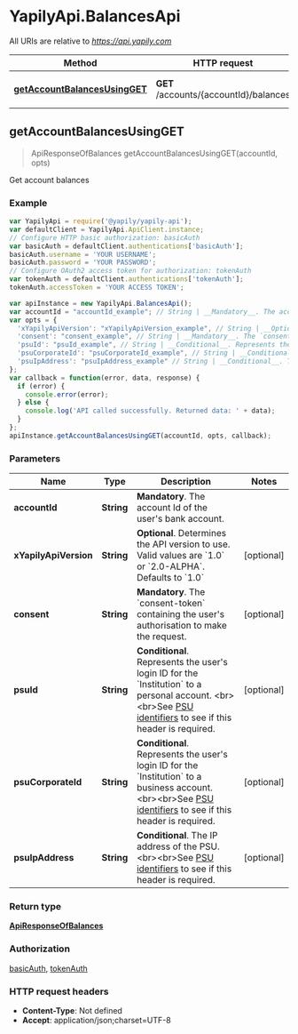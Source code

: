 # YapilyApi.BalancesApi

All URIs are relative to *https://api.yapily.com*

Method | HTTP request | Description
------------- | ------------- | -------------
[**getAccountBalancesUsingGET**](BalancesApi.md#getAccountBalancesUsingGET) | **GET** /accounts/{accountId}/balances | Get account balances



## getAccountBalancesUsingGET

> ApiResponseOfBalances getAccountBalancesUsingGET(accountId, opts)

Get account balances

### Example

```javascript
var YapilyApi = require('@yapily/yapily-api');
var defaultClient = YapilyApi.ApiClient.instance;
// Configure HTTP basic authorization: basicAuth
var basicAuth = defaultClient.authentications['basicAuth'];
basicAuth.username = 'YOUR USERNAME';
basicAuth.password = 'YOUR PASSWORD';
// Configure OAuth2 access token for authorization: tokenAuth
var tokenAuth = defaultClient.authentications['tokenAuth'];
tokenAuth.accessToken = 'YOUR ACCESS TOKEN';

var apiInstance = new YapilyApi.BalancesApi();
var accountId = "accountId_example"; // String | __Mandatory__. The account Id of the user's bank account.
var opts = {
  'xYapilyApiVersion': "xYapilyApiVersion_example", // String | __Optional__. Determines the API version to use. Valid values are `1.0` or `2.0-ALPHA`. Defaults to `1.0`
  'consent': "consent_example", // String | __Mandatory__. The `consent-token` containing the user's authorisation to make the request.
  'psuId': "psuId_example", // String | __Conditional__. Represents the user's login ID for the `Institution` to a personal account. <br><br>See [PSU identifiers](https://docs.yapily.com/knowledge/psu_identifiers/) to see if this header is required.
  'psuCorporateId': "psuCorporateId_example", // String | __Conditional__. Represents the user's login ID for the `Institution` to a business account. <br><br>See [PSU identifiers](https://docs.yapily.com/knowledge/psu_identifiers/) to see if this header is required.
  'psuIpAddress': "psuIpAddress_example" // String | __Conditional__. The IP address of the PSU. <br><br>See [PSU identifiers](https://docs.yapily.com/knowledge/psu_identifiers/) to see if this header is required.
};
var callback = function(error, data, response) {
  if (error) {
    console.error(error);
  } else {
    console.log('API called successfully. Returned data: ' + data);
  }
};
apiInstance.getAccountBalancesUsingGET(accountId, opts, callback);
```

### Parameters



Name | Type | Description  | Notes
------------- | ------------- | ------------- | -------------
 **accountId** | **String**| __Mandatory__. The account Id of the user&#39;s bank account. | 
 **xYapilyApiVersion** | **String**| __Optional__. Determines the API version to use. Valid values are &#x60;1.0&#x60; or &#x60;2.0-ALPHA&#x60;. Defaults to &#x60;1.0&#x60; | [optional] 
 **consent** | **String**| __Mandatory__. The &#x60;consent-token&#x60; containing the user&#39;s authorisation to make the request. | [optional] 
 **psuId** | **String**| __Conditional__. Represents the user&#39;s login ID for the &#x60;Institution&#x60; to a personal account. &lt;br&gt;&lt;br&gt;See [PSU identifiers](https://docs.yapily.com/knowledge/psu_identifiers/) to see if this header is required. | [optional] 
 **psuCorporateId** | **String**| __Conditional__. Represents the user&#39;s login ID for the &#x60;Institution&#x60; to a business account. &lt;br&gt;&lt;br&gt;See [PSU identifiers](https://docs.yapily.com/knowledge/psu_identifiers/) to see if this header is required. | [optional] 
 **psuIpAddress** | **String**| __Conditional__. The IP address of the PSU. &lt;br&gt;&lt;br&gt;See [PSU identifiers](https://docs.yapily.com/knowledge/psu_identifiers/) to see if this header is required. | [optional] 

### Return type

[**ApiResponseOfBalances**](ApiResponseOfBalances.md)

### Authorization

[basicAuth](../README.md#basicAuth), [tokenAuth](../README.md#tokenAuth)

### HTTP request headers

- **Content-Type**: Not defined
- **Accept**: application/json;charset=UTF-8

